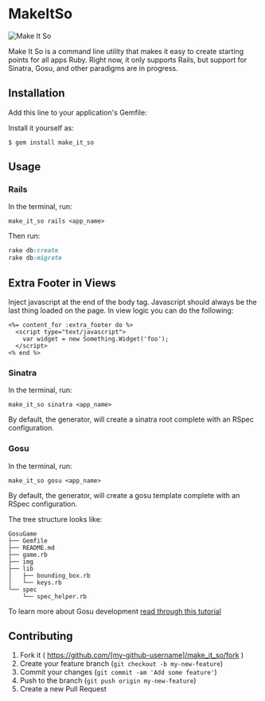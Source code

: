 # MakeItSo

![Make It So](http://images.simplysyndicated.com/wp-content/uploads/2014/07/make-it-so-captain.jpg)

Make It So is a command line utility that makes it easy to create starting points
for all apps Ruby. Right now, it only supports Rails, but support for Sinatra,
Gosu, and other paradigms are in progress.

## Installation

Add this line to your application's Gemfile:

Install it yourself as:

    $ gem install make_it_so

## Usage


### Rails

In the terminal, run:

```no-highlight
make_it_so rails <app_name>
```

Then run:

```ruby
rake db:create
rake db:migrate
```

## Extra Footer in Views

Inject javascript at the end of the body tag. Javascript should always be the last thing loaded on the page. In view logic you can do the following:

```erb
<%= content_for :extra_footer do %>
  <script type="text/javascript">
    var widget = new Something.Widget('foo');
  </script>
<% end %>
```

### Sinatra

In the terminal, run:

```no-highlight
make_it_so sinatra <app_name>
```

By default, the generator, will create a sinatra root complete with an RSpec configuration.

### Gosu

In the terminal, run:
```no-highlight
make_it_so gosu <app_name>
```

By default, the generator, will create a gosu template complete with an RSpec configuration.

The tree structure looks like:  

```no-highlight  
GosuGame
├── Gemfile
├── README.md
├── game.rb
├── img
├── lib
│   ├── bounding_box.rb
│   └── keys.rb
└── spec
    └── spec_helper.rb
```  

To learn more about Gosu development [read through this tutorial](https://github.com/SpencerCDixon/Gosu-Tutorial)

## Contributing

1. Fork it ( https://github.com/[my-github-username]/make_it_so/fork )
2. Create your feature branch (`git checkout -b my-new-feature`)
3. Commit your changes (`git commit -am 'Add some feature'`)
4. Push to the branch (`git push origin my-new-feature`)
5. Create a new Pull Request
